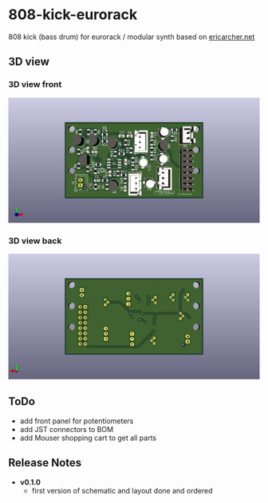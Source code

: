 # 808-kick-eurorack
808 kick (bass drum) for eurorack / modular synth based on [ericarcher.net](http://www.ericarcher.net/)

## 3D view
### 3D view front
![3D view front](./imgs/front_v0.1.0.jpg)

### 3D view back
![3D view back](./imgs/back_v0.1.0.jpg)

## ToDo
* add front panel for potentiometers 
* add JST connectors to BOM
* add Mouser shopping cart to get all parts

## Release Notes
* **v0.1.0**
    * first version of schematic and layout done and ordered
  
